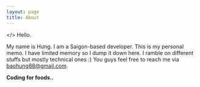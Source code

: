 ```yaml
---
layout: page
title: About
---
```


</> Hello.

My name is Hưng. I am a Saigon-based developer. This is my personal memo. I have limited memory so I dump it down here. I ramble on different stuffs but mostly technical ones :) You guys feel free to reach me via baohung88@gmail.com.  

**Coding for foods..**
